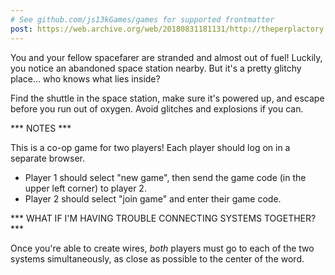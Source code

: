 ```yaml
---
# See github.com/js13kGames/games for supported frontmatter
post: https://web.archive.org/web/20180831181131/http://theperplactory.net/postmortem-js13k-2016
---
```

You and your fellow spacefarer are stranded and almost out of fuel! Luckily, you notice an abandoned space station nearby. But it's a pretty glitchy place... who knows what lies inside?

Find the shuttle in the space station, make sure it's powered up, and escape before you run out of oxygen. Avoid glitches and explosions if you can.

*** NOTES ***

This is a co-op game for two players! Each player should log on in a separate browser.

- Player 1 should select "new game", then send the game code (in the upper left corner) to player 2.
- Player 2 should select "join game" and enter their game code.

*** WHAT IF I'M HAVING TROUBLE CONNECTING SYSTEMS TOGETHER? ***

Once you're able to create wires, *both* players must go to each of the two systems simultaneously, as close as possible to the center of the word.